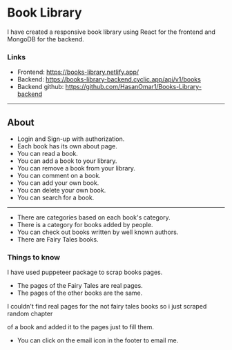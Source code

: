 # Book Library

I have created a responsive book library using React for the frontend and MongoDB for the backend.

### Links

- Frontend: https://books-library.netlify.app/
- Backend: https://books-library-backend.cyclic.app/api/v1/books
- Backend github: https://github.com/HasanOmar1/Books-Library-backend

---

## About

- Login and Sign-up with authorization.
- Each book has its own about page.
- You can read a book.
- You can add a book to your library.
- You can remove a book from your library.
- You can comment on a book.
- You can add your own book.
- You can delete your own book.
- You can search for a book.

---

- There are categories based on each book's category.
- There is a category for books added by people.
- You can check out books written by well known authors.
- There are Fairy Tales books.

### Things to know

I have used puppeteer package to scrap books pages.

- The pages of the Fairy Tales are real pages.
- The pages of the other books are the same.

I couldn't find real pages for the not fairy tales books so i just scraped random chapter

of a book and added it to the pages just to fill them.

- You can click on the email icon in the footer to email me.
